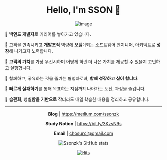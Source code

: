 <div align="center">

# Hello, I'm SSON 👋

![image](https://user-images.githubusercontent.com/18654358/158485881-f5352b3a-99f1-4ec9-9017-2d8973356bc0.png)

</div>


🎈 **백엔드 개발자**로 커리어를 쌓아가고 있습니다.

🎈 고객을 만족시키고 **개발조직** 역량에 **보탬**이되는 소프트웨어 엔지니어, 아키텍트로 **성장**해 나가고자 노력합니다.

🎈 **고객의 가치**를 가장 우선시하며 어떻게 하면 더 나은 가치를 제공할 수 있을지 고민하고 
     실행합니다.

🎈 함께하고, 공유하는 것을 즐기는 협업자로써, **함께 성장하고 싶어 합니다**.

🎈 **빠르게 실패하기**를 통해 목표하는 지점까지 나아가는 도전, 과정을 즐깁니다.

🎈 **습관화, 성실함을 기반으로** 작더라도 매일 학습한 내용을 정리하고 공유합니다.



---



<div align="center">

**Blog** | https://medium.com/ssonzk
     
**Study Notion** | https://bit.ly/3KzsN9s

**Email** | chosunci@gmail.com


      
      
      
![Ssonzk's GitHub stats](https://github-readme-stats.vercel.app/api?username=ssonsh&count_private=true)


[![Hits](https://hits.seeyoufarm.com/api/count/incr/badge.svg?url=https%3A%2F%2Fgithub.com%2Fssonsh&count_bg=%23D6EFC3&title_bg=%23555555&icon=&icon_color=%23E7E7E7&title=hits&edge_flat=false)](https://hits.seeyoufarm.com)

</div>

